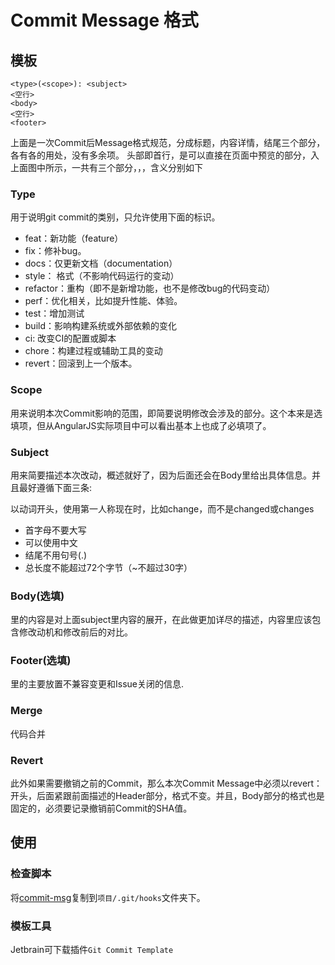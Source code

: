 # Commit Message 格式

## 模板
```
<type>(<scope>): <subject>
<空行>
<body>
<空行>
<footer>
```

上面是一次Commit后Message格式规范，分成标题，内容详情，结尾三个部分，各有各的用处，没有多余项。
头部即首行，是可以直接在页面中预览的部分，入上面图中所示，一共有三个部分<type>，<scope>，<subject>，含义分别如下

### Type
用于说明git commit的类别，只允许使用下面的标识。

- feat：新功能（feature）
- fix：修补bug。
- docs：仅更新文档（documentation）
- style： 格式（不影响代码运行的变动）
- refactor：重构（即不是新增功能，也不是修改bug的代码变动）
- perf：优化相关，比如提升性能、体验。
- test：增加测试
- build：影响构建系统或外部依赖的变化
- ci: 改变CI的配置或脚本
- chore：构建过程或辅助工具的变动
- revert：回滚到上一个版本。

### Scope
用来说明本次Commit影响的范围，即简要说明修改会涉及的部分。这个本来是选填项，但从AngularJS实际项目中可以看出基本上也成了必填项了。

### Subject
用来简要描述本次改动，概述就好了，因为后面还会在Body里给出具体信息。并且最好遵循下面三条:

以动词开头，使用第一人称现在时，比如change，而不是changed或changes
- 首字母不要大写
- 可以使用中文
- 结尾不用句号(.)
- 总长度不能超过72个字节（~不超过30字）

### Body(选填)
<body>里的内容是对上面subject里内容的展开，在此做更加详尽的描述，内容里应该包含修改动机和修改前后的对比。

### Footer(选填)
<footer>里的主要放置不兼容变更和Issue关闭的信息.

### Merge
代码合并

### Revert
此外如果需要撤销之前的Commit，那么本次Commit Message中必须以revert：开头，后面紧跟前面描述的Header部分，格式不变。并且，Body部分的格式也是固定的，必须要记录撤销前Commit的SHA值。

## 使用

### 检查脚本
将[commit-msg](./hooks/commit-msg)复制到`项目/.git/hooks`文件夹下。

### 模板工具
Jetbrain可下载插件`Git Commit Template`
